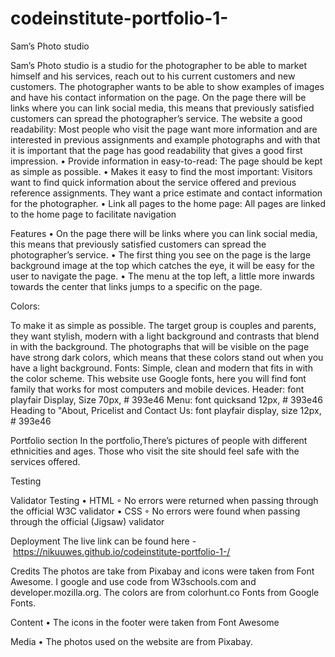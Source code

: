 # codeinstitute-portfolio-1-

Sam’s Photo studio



Sam’s Photo studio is a studio for the photographer to be able to market himself and his services, reach out to his current customers and new customers. The photographer wants to be able to show examples of images and have his contact information on the page. On the page there will be links where you can link social media, this means that previously satisfied customers can spread the photographer’s service. 
The website a good readability: Most people who visit the page want more information and are interested in previous assignments and example photographs and with that it is important that the page has good readability that gives a good first impression.
	•	Provide information in easy-to-read: The page should be kept as simple as possible.
	•	Makes it easy to find the most important: Visitors want to find quick information about the service offered and previous reference assignments. They want a price estimate and contact information for the photographer.
	•	Link all pages to the home page: All pages are linked to the home page to facilitate navigation



Features
	•	On the page there will be links where you can link social media, this means that previously satisfied customers can spread the photographer’s service. 
	•	The first thing you see on the page is the large background image at the top which catches the eye, it will be easy for the user to navigate the page.
	•	The menu at the top left, a little more inwards towards the center that links jumps to a specific on the page.

Colors:
 

To make it as simple as possible. The target group is couples and parents, they want stylish, modern with a light background and contrasts that blend in with the background. 
The photographs that will be visible on the page have strong dark colors, which means that these colors stand out when you have a light background. 
Fonts:
Simple, clean and modern that fits in with the color scheme. This website use Google fonts, here you will find font family that works for most computers and mobile devices. 
Header: font playfair Display, Size 70px, # 393e46
Menu: font quicksand 12px, # 393e46
Heading to "About, Pricelist and Contact Us: font playfair display, size 12px, # 393e46

Portfolio section
In the portfolio,There’s pictures of people with different ethnicities and ages. Those who visit the site should feel safe with the services offered.


Testing

Validator Testing
	•	HTML
	◦	No errors were returned when passing through the official W3C validator
	•	CSS
	◦	No errors were found when passing through the official (Jigsaw) validator


Deployment
The live link can be found here - https://nikuuwes.github.io/codeinstitute-portfolio-1-/

Credits
The photos are take from Pixabay and icons were taken from Font Awesome. I google and use code from W3schools.com and developer.mozilla.org. 
The colors are from colorhunt.co
Fonts from Google Fonts. 

Content
	•	The icons in the footer were taken from Font Awesome

Media
	•	The photos used on the website are from Pixabay.
